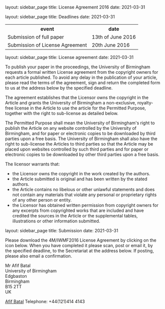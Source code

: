 layout: sidebar_page
title: License Agreement 2016
date: 2021-03-31

layout: sidebar_page
title: Deadlines
date: 2021-03-31

<table class="info" style="width:100%;">
<tr><th>event</th><th>date</th></tr>
<tr class="current"><td>Submission of full paper</td><td>13th of June 2016</td></tr>  
<tr><td>Submission of License Agreement</td><td>20th June 2016</td></tr> 
</table>
<!--break-->
layout: sidebar_page
title: License agreement
date: 2021-03-31

To publish your paper in the proceedings, the University of Birmingham requests a formal written License agreement from the copyright owners for each article published. To avoid any delay in the publication of your article, please read the terms of the agreement, sign and return the completed form to us at the address below by the specified deadline.

The agreement establishes that the Licensor owns the copyright in the Article and grants the University of Birmingham a non-exclusive, royalty-free license in the Article to use the article for the Permitted Purpose, together with the right to sub-license as detailed below. 

The Permitted Purpose shall mean the University of Birmingham's right to publish the Article on any website controlled by the University of Birmingham, and for paper or electronic copies to be downloaded by third parties upon a free basis. The University of Birmingham shall also have the right to sub-license the Articles to third parties so that the Article may be placed upon websites controlled by such third parties and for paper or electronic copies to be downloaded by other third parties upon a free basis.

The licensor warrants that:  

 * the Licensor owns the copyright in the work created by the  authors.  
 * the Article submitted is original and has been written by the stated authors.  
 * the Article contains no libelous or other unlawful statements and does not contain any materials that violate any personal or proprietary rights of any other person or entity. 
 * the Licensor has obtained written permission from copyright owners for any excerpts from copyrighted works that are included and have credited the sources in  the Article or  the supplemental tables, illustrations or other information submitted. 

layout: sidebar_page
title: Submission
date: 2021-03-31

Please download the 4M/IWMF2016 License Agreement by clicking on the icon below. When you have completed it please scan, post or email it, by the specified deadline, to the Secretariat at the address below. If posting, please also email a confirmation.

Mr Afif Batal<br /> University of Birmingham<br /> Edgbaston<br /> Birmingham<br /> B15 2TT<br /> UK   



<a href=mailto:a.batal@bham.ac.uk>Afif Batal</a>
Telephone: +44(121)414 4143